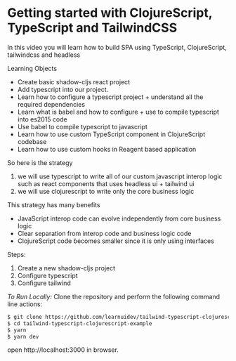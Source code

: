 # Getting started with ClojureScript, TypeScript and TailwindCSS

In this video you will learn how to build SPA using TypeScript, ClojureScript, tailwindcss and headless


Learning Objects

- Create basic shadow-cljs react project
- Add typescript into our project.
- Learn how to configure a typescript project + understand all the required dependencies
- Learn what is babel and how to configure + use to compile typescript into es2015 code
- Use babel to compile typescript to javascript
- Learn how to use custom TypeScript component in ClojureScript codebase
- Learn how to use custom hooks in Reagent based application


So here is the strategy

1. we will use typescript to write all of our custom javascript interop logic such as react components that uses headless ui + tailwind ui
2. we will use clojurescript to write only the core business logic

This strategy has many benefits
- JavaScript interop code can evolve independently from core business logic
- Clear separation from interop code and business logic code
- ClojureScript code becomes smaller since it is only using interfaces


Steps:

1. Create a new shadow-cljs project
2. Configure typescript
3. Configure tailwind

_To Run Locally:_
Clone the repository and perform the following command line actions:
```bash
$ git clone https://github.com/learnuidev/tailwind-typescript-clojurescript-example.git
$ cd tailwind-typescript-clojurescript-example
$ yarn
$ yarn dev
```


open http://localhost:3000 in browser.
